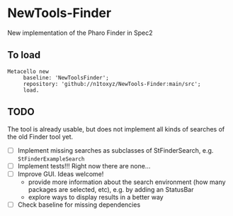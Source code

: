 # NewTools-Finder
New implementation of the Pharo Finder in Spec2

## To load 

```
Metacello new
 	 baseline: 'NewToolsFinder';
 	 repository: 'github://n1toxyz/NewTools-Finder:main/src';
 	 load.
```

## TODO

 The tool is already usable, but does not implement all kinds of searches of the old Finder tool yet.

- [ ] Implement missing searches as subclasses of StFinderSearch, e.g. `StFinderExampleSearch`
- [ ] Implement tests!!! Right now there are none...
- [ ] Improve GUI. Ideas welcome!
  - provide more information about the search environment (how many packages are selected, etc), e.g. by adding an StatusBar
  - explore ways to display results in a better way
- [ ] Check baseline for missing dependencies
